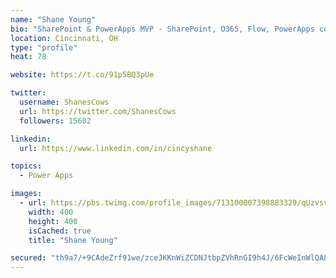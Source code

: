 ```yaml
---
name: "Shane Young"
bio: "SharePoint & PowerApps MVP - SharePoint, O365, Flow, PowerApps consulting? @PowerApps911 | Pure Snark? You found it."
location: Cincinnati, OH
type: "profile"
heat: 78

website: https://t.co/91p5BQ3pUe

twitter:
  username: ShanesCows
  url: https://twitter.com/ShanesCows
  followers: 15602

linkedin:
  url: https://www.linkedin.com/in/cincyshane

topics:
  - Power Apps

images:
  - url: https://pbs.twimg.com/profile_images/713100007398883329/qUzvsvQ3_400x400.jpg
    width: 400
    height: 400
    isCached: true
    title: "Shane Young"

secured: "th9a7/+9CAdeZrf91we/zceJKKnWiZCDNJtbpZVhRnGI9h4J/6FcWeInWlQA8c1201a4gQazOEdm/HEJOWQJloN74zaUltNp/NMA/obln4HojCHrIshs7s0aexVted5Fse4rCVFrZdR6eaR8Imk7blB2SqsDjYcO/VQQy9gf0VmMGNqwlzJPoju6p0lIcAUkivVOxWImjHwmjNnkmKJvNlwnT4Zijhg+rF2qPZTNyaxh+1k96oqFZN/8SVDYMain14RQmIGeG89lS81Vg+Z9vI6JTlX5ukdDR/ZOCFax5OndztXU+G5d0e6HC0+0sdVrCjVC3xMph28wDREIzuW2NoK3qgigYeE4dcvX5LVv+4Oil6yMiLC6YEInmu1dI8jhkeUwVdReIip7KK8BoVMMr0wKLrWrWrirYEGD9cyxLL0=;oqA4bc8+GED1731fdvgKxw=="
---
```



